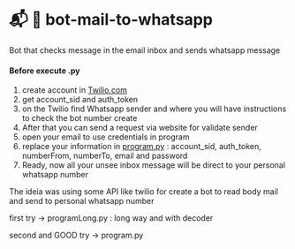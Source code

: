 #  :mailbox_with_mail: :calling: bot-mail-to-whatsapp
Bot that checks message in the email inbox and sends whatsapp message



#### Before execute .py


1. create account in [Twilio.com](https://www.twilio.com/console/sms/dashboard)   
2. get account_sid and auth_token  
3. on the Twilio find Whatsapp sender and where you will have instructions to check the bot number create  
4. After that you can send a request via website for validate sender  
5. open your email to use credentials in program  
6. replace your information in [program.py](https://github.com/viborotto/bot-mail-to-whatsapp/blob/master/program.py) :  account_sid, auth_token, numberFrom, numberTo, email and password   
7. Ready, now all your unsee inbox message will be direct to your personal whatsapp number  




The ideia was using some API like twilio for create a bot to read body mail and send to personal whatsapp number  


first try -> programLong.py : long way and with decoder  

second and GOOD try -> program.py   

